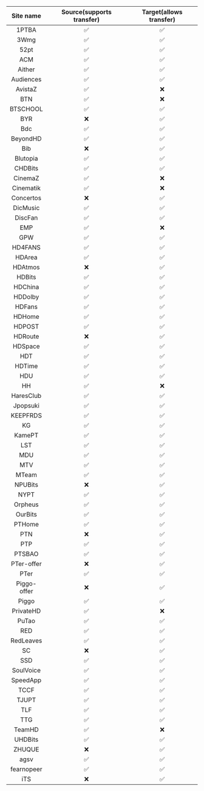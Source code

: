 
| Site name  | Source(supports transfer) | Target(allows transfer) |
| :--------: | :-----------------------: | :---------------------: |
|  1PTBA    |            ✅             |            ✅           |
|  3Wmg    |            ✅             |            ✅           |
|  52pt    |            ✅             |            ✅           |
|  ACM    |            ✅             |            ✅           |
|  Aither    |            ✅             |            ✅           |
|  Audiences    |            ✅             |            ✅           |
|  AvistaZ    |            ✅             |            ❌            |
|  BTN    |            ✅             |            ❌            |
|  BTSCHOOL    |            ✅             |            ✅           |
|  BYR    |            ❌              |            ✅           |
|  Bdc    |            ✅             |            ✅           |
|  BeyondHD    |            ✅             |            ✅           |
|  Bib    |            ❌              |            ✅           |
|  Blutopia    |            ✅             |            ✅           |
|  CHDBits    |            ✅             |            ✅           |
|  CinemaZ    |            ✅             |            ❌            |
|  Cinematik    |            ✅             |            ❌            |
|  Concertos    |            ❌              |            ✅           |
|  DicMusic    |            ✅             |            ✅           |
|  DiscFan    |            ✅             |            ✅           |
|  EMP    |            ✅             |            ❌            |
|  GPW    |            ✅             |            ✅           |
|  HD4FANS    |            ✅             |            ✅           |
|  HDArea    |            ✅             |            ✅           |
|  HDAtmos    |            ❌              |            ✅           |
|  HDBits    |            ✅             |            ✅           |
|  HDChina    |            ✅             |            ✅           |
|  HDDolby    |            ✅             |            ✅           |
|  HDFans    |            ✅             |            ✅           |
|  HDHome    |            ✅             |            ✅           |
|  HDPOST    |            ✅             |            ✅           |
|  HDRoute    |            ❌              |            ✅           |
|  HDSpace    |            ✅             |            ✅           |
|  HDT    |            ✅             |            ✅           |
|  HDTime    |            ✅             |            ✅           |
|  HDU    |            ✅             |            ✅           |
|  HH    |            ✅             |            ❌            |
|  HaresClub    |            ✅             |            ✅           |
|  Jpopsuki    |            ✅             |            ✅           |
|  KEEPFRDS    |            ✅             |            ✅           |
|  KG    |            ✅             |            ✅           |
|  KamePT    |            ✅             |            ✅           |
|  LST    |            ✅             |            ✅           |
|  MDU    |            ✅             |            ✅           |
|  MTV    |            ✅             |            ✅           |
|  MTeam    |            ✅             |            ✅           |
|  NPUBits    |            ❌              |            ✅           |
|  NYPT    |            ✅             |            ✅           |
|  Orpheus    |            ✅             |            ✅           |
|  OurBits    |            ✅             |            ✅           |
|  PTHome    |            ✅             |            ✅           |
|  PTN    |            ❌              |            ✅           |
|  PTP    |            ✅             |            ✅           |
|  PTSBAO    |            ✅             |            ✅           |
|  PTer-offer    |            ❌              |            ✅           |
|  PTer    |            ✅             |            ✅           |
|  Piggo-offer    |            ❌              |            ✅           |
|  Piggo    |            ✅             |            ✅           |
|  PrivateHD    |            ✅             |            ❌            |
|  PuTao    |            ✅             |            ✅           |
|  RED    |            ✅             |            ✅           |
|  RedLeaves    |            ✅             |            ✅           |
|  SC    |            ❌              |            ✅           |
|  SSD    |            ✅             |            ✅           |
|  SoulVoice    |            ✅             |            ✅           |
|  SpeedApp    |            ✅             |            ✅           |
|  TCCF    |            ✅             |            ✅           |
|  TJUPT    |            ✅             |            ✅           |
|  TLF    |            ✅             |            ✅           |
|  TTG    |            ✅             |            ✅           |
|  TeamHD    |            ✅             |            ❌            |
|  UHDBits    |            ✅             |            ✅           |
|  ZHUQUE    |            ❌              |            ✅           |
|  agsv    |            ✅             |            ✅           |
|  fearnopeer    |            ✅             |            ✅           |
|  iTS    |            ❌              |            ✅           |
